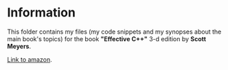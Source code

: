 # Information
This folder contains my files (my code snippets and my synopses about the main book's topics) for the book **"Effective C++"** 3-d edition by **Scott Meyers**.

[Link to amazon](https://www.amazon.com/Effective-Specific-Improve-Programs-Designs/dp/0321334876).
